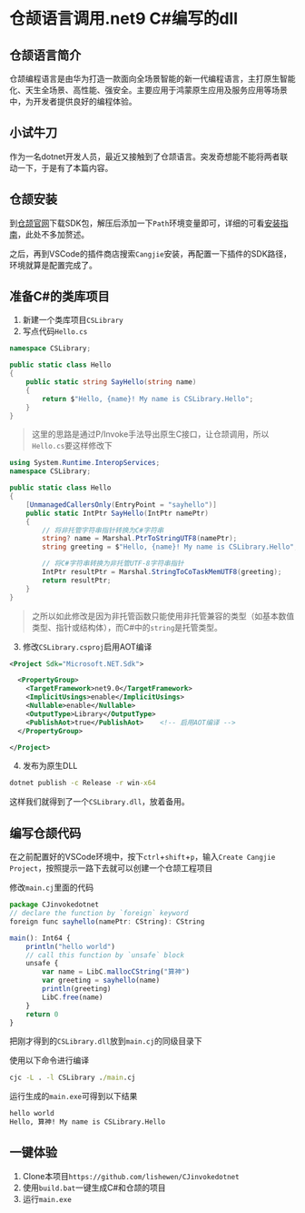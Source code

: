 # 仓颉语言调用.net9 C#编写的dll

## 仓颉语言简介

仓颉编程语言是由华为打造一款面向全场景智能的新一代编程语言，主打原生智能化、天生全场景、高性能、强安全。主要应用于鸿蒙原生应用及服务应用等场景中，为开发者提供良好的编程体验。

## 小试牛刀

作为一名dotnet开发人员，最近又接触到了仓颉语言。突发奇想能不能将两者联动一下，于是有了本篇内容。

## 仓颉安装

到[仓颉官网](https://cangjie-lang.cn/download)下载SDK包，解压后添加一下`Path`环境变量即可，详细的可看[安装指南](https://cangjie-lang.cn/docs?url=%2F1.0.0%2Fuser_manual%2Fsource_zh_cn%2Ffirst_understanding%2Finstall_Community.html)，此处不多加赘述。

之后，再到VSCode的插件商店搜索`Cangjie`安装，再配置一下插件的SDK路径，环境就算是配置完成了。

## 准备C#的类库项目

1. 新建一个类库项目`CSLibrary`
2. 写点代码`Hello.cs`
```csharp
namespace CSLibrary;

public static class Hello
{
    public static string SayHello(string name)
    {
        return $"Hello, {name}! My name is CSLibrary.Hello";
    }
}
```

> 这里的思路是通过P/Invoke手法导出原生C接口，让仓颉调用，所以`Hello.cs`要这样修改下

```csharp
using System.Runtime.InteropServices;
namespace CSLibrary;

public static class Hello
{
    [UnmanagedCallersOnly(EntryPoint = "sayhello")]
    public static IntPtr SayHello(IntPtr namePtr)
    {
        // 将非托管字符串指针转换为C#字符串
        string? name = Marshal.PtrToStringUTF8(namePtr);
        string greeting = $"Hello, {name}! My name is CSLibrary.Hello";

        // 将C#字符串转换为非托管UTF-8字符串指针
        IntPtr resultPtr = Marshal.StringToCoTaskMemUTF8(greeting);
        return resultPtr;
    }
}
```

> 之所以如此修改是因为非托管函数只能使用非托管兼容的类型（如基本数值类型、指针或结构体），而C#中的`string`是托管类型。

3. 修改`CSLibrary.csproj`启用AOT编译
```xml
<Project Sdk="Microsoft.NET.Sdk">

  <PropertyGroup>
    <TargetFramework>net9.0</TargetFramework>
    <ImplicitUsings>enable</ImplicitUsings>
    <Nullable>enable</Nullable>
    <OutputType>Library</OutputType>
    <PublishAot>true</PublishAot>    <!-- 启用AOT编译 -->
  </PropertyGroup>

</Project>
```

4. 发布为原生DLL

```cmd
dotnet publish -c Release -r win-x64
```

这样我们就得到了一个`CSLibrary.dll`，放着备用。

## 编写仓颉代码

在之前配置好的VSCode环境中，按下`ctrl`+`shift`+`p`，输入`Create Cangjie Project`，按照提示一路下去就可以创建一个仓颉工程项目

修改`main.cj`里面的代码

```javascript
package CJinvokedotnet
// declare the function by `foreign` keyword
foreign func sayhello(namePtr: CString): CString

main(): Int64 {
    println("hello world")
    // call this function by `unsafe` block
    unsafe {
        var name = LibC.mallocCString("算神")
        var greeting = sayhello(name)
        println(greeting)
        LibC.free(name)
    }
    return 0
}

```

把刚才得到的`CSLibrary.dll`放到`main.cj`的同级目录下

使用以下命令进行编译

```cmd
cjc -L . -l CSLibrary ./main.cj
```

运行生成的`main.exe`可得到以下结果

```cmd
hello world
Hello, 算神! My name is CSLibrary.Hello
```

## 一键体验

1. Clone本项目`https://github.com/lishewen/CJinvokedotnet`
2. 使用`build.bat`一键生成C#和仓颉的项目
3. 运行`main.exe`

